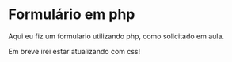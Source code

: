 <h1> Formulário em php</h1>
<p>Aqui eu fiz um formulario utilizando php, como solicitado em aula.</p> <p>Em breve irei estar atualizando com css!</p>